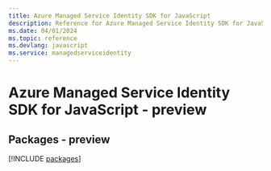 ```yaml
---
title: Azure Managed Service Identity SDK for JavaScript
description: Reference for Azure Managed Service Identity SDK for JavaScript
ms.date: 04/01/2024
ms.topic: reference
ms.devlang: javascript
ms.service: managedserviceidentity
---
```

# Azure Managed Service Identity SDK for JavaScript - preview
## Packages - preview
[!INCLUDE [packages](managed-service-identity-index.md)]